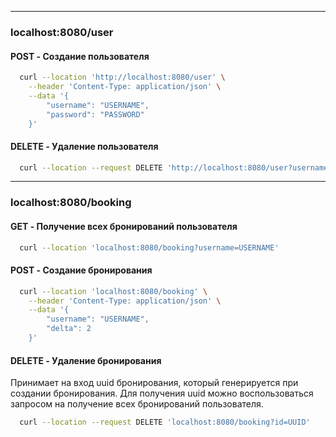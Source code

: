 
***

### **localhost:8080/user**

#### **POST** - Создание пользователя

```bash
  curl --location 'http://localhost:8080/user' \
    --header 'Content-Type: application/json' \
    --data '{
        "username": "USERNAME",
        "password": "PASSWORD"
    }'
```

#### **DELETE** - Удаление пользователя

```bash
  curl --location --request DELETE 'http://localhost:8080/user?username=USERNAME
```

***

### **localhost:8080/booking**

#### **GET** - Получение всех бронирований пользователя

```bash
  curl --location 'localhost:8080/booking?username=USERNAME'
```

#### **POST** - Создание бронирования

```bash
  curl --location 'localhost:8080/booking' \
    --header 'Content-Type: application/json' \
    --data '{
        "username": "USERNAME",
        "delta": 2 
    }'
```

#### **DELETE** - Удаление бронирования

Принимает на вход uuid бронирования, который генерируется при создании бронирования. Для получения uuid можно воспользоваться запросом на получение всех бронирований пользователя.

```bash
  curl --location --request DELETE 'localhost:8080/booking?id=UUID'
```